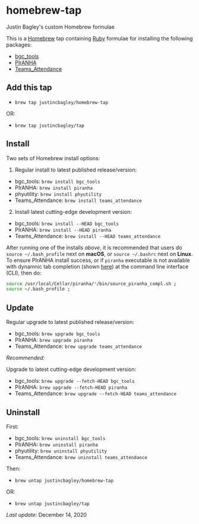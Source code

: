 # homebrew-tap
Justin Bagley's custom Homebrew formulae

This is a [Homebrew](https://brew.sh) tap containing [Ruby](https://www.ruby-lang.org/en/) formulae for installing the following packages:

-   [bgc_tools](https://github.com/justincbagley/bgc-tools)
-   [PIrANHA](https://github.com/justincbagley/piranha)
-   [Teams_Attendance](https://github.com/justincbagley/Teams-Attendance)

## Add this tap

-   `brew tap justincbagley/homebrew-tap`

OR: 

-   `brew tap justincbagley/tap`
<!--For PIrANHA, also see [here](https://github.com/justincbagley/homebrew-piranha).-->

## Install

Two sets of Homebrew install options:

1.  Regular install to latest published release/version:

-   bgc_tools:  `brew install bgc_tools`
-   PIrANHA:  `brew install piranha`
-   phyutility:  `brew install phyutility`
-   Teams_Attendance:  `brew install teams_attendance`

2.  Install latest cutting-edge development version:

-   bgc_tools:  `brew install --HEAD bgc_tools`
-   PIrANHA:  `brew install --HEAD piranha`
-   Teams_Attendance:  `brew install --HEAD teams_attendance`

After running one of the installs *above*, it is recommended that users do `source ~/.bash_profile` next on **macOS**, or `source ~/.bashrc` next on **Linux**. To ensure PIrANHA install success, or if `piranha` executable is not available with dynamnic tab completion (shown [here](https://github.com/justincbagley/piranha#piranha)) at the command line interface (CLI), then do:

```bash
source /usr/local/Cellar/piranha/*/bin/source_piranha_compl.sh ;
source ~/.bash_profile ;
```

## Update

Regular upgrade to latest published release/version:

-   bgc_tools:  `brew upgrade bgc_tools`
-   PIrANHA:  `brew upgrade piranha`
-   Teams_Attendance:  `brew upgrade teams_attendance`

*Recommended:*

Upgrade to latest cutting-edge development version:

-   bgc_tools:  `brew upgrade --fetch-HEAD bgc_tools`
-   PIrANHA:  `brew upgrade --fetch-HEAD piranha`
-   Teams_Attendance:  `brew upgrade --fetch-HEAD teams_attendance`

## Uninstall

First: 

-   bgc_tools:  `brew uninstall bgc_tools`
-   PIrANHA:  `brew uninstall piranha`
-   phyutility:  `brew uninstall phyutility`
-   Teams_Attendance:  `brew uninstall teams_attendance`

Then:

-   `brew untap justincbagley/homebrew-tap`

OR:

-   `brew untap justincbagley/tap`

*Last update:* December 14, 2020
